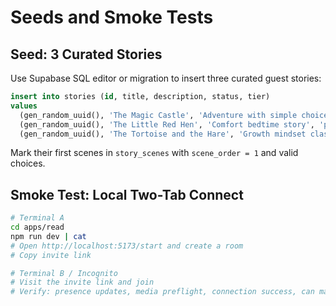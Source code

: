 # Seeds and Smoke Tests

## Seed: 3 Curated Stories
Use Supabase SQL editor or migration to insert three curated guest stories:

```sql
insert into stories (id, title, description, status, tier)
values
  (gen_random_uuid(), 'The Magic Castle', 'Adventure with simple choices', 'published', 'guest'),
  (gen_random_uuid(), 'The Little Red Hen', 'Comfort bedtime story', 'published', 'guest'),
  (gen_random_uuid(), 'The Tortoise and the Hare', 'Growth mindset classic', 'published', 'guest');
```

Mark their first scenes in `story_scenes` with `scene_order = 1` and valid choices.

## Smoke Test: Local Two-Tab Connect
```bash
# Terminal A
cd apps/read
npm run dev | cat
# Open http://localhost:5173/start and create a room
# Copy invite link

# Terminal B / Incognito
# Visit the invite link and join
# Verify: presence updates, media preflight, connection success, can make a story choice.
``` 